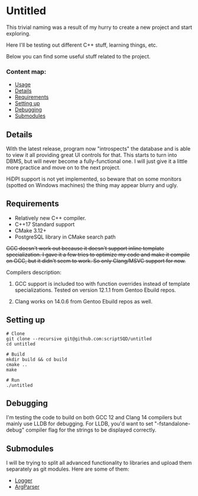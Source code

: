 # Untitled

This trivial naming was a result of my hurry to create a new project and start exploring.

Here I'll be testing out different C++ stuff, learning things, etc.

Below you can find some useful stuff related to the project.

### Content map:

- [Usage](#usage)
- [Details](#details)
- [Requirements](#requirements)
- [Setting up](#setting-up)
- [Debugging](#debugging)
- [Submodules](#submodules)

## Details

With the latest release, program now "introspects" the database and is able to view it all providing great UI controls
for that.
This starts to turn into DBMS, but will never become a fully-functional one. I will just give it a little more practice
and move on
to the next project.

HiDPI support is not yet implemented, so beware that on some monitors (spotted on Windows machines) the thing may appear
blurry and ugly.

## Requirements

- Relatively new C++ compiler.
- C++17 Standard support
- CMake 3.12+
- PostgreSQL library in CMake search path

~~GCC doesn't work out because it doesn't support inline template specialization.
I gave it a few tries to optimize my code and make it compile on GCC, but it didn't seem to work. So only Clang/MSVC
support for now.~~

Compilers description:

1. GCC support is included too with function overrides instead of template specializations.
   Tested on version 12.1.1 from Gentoo Ebuild repos.

2. Clang works on 14.0.6 from Gentoo Ebuild repos as well.

## Setting up

```shell
# Clone
git clone --recursive git@github.com:scriptSQD/untitled
cd untitled

# Build
mkdir build && cd build
cmake ..
make

# Run
./untitled
```

## Debugging

I'm testing the code to build on both GCC 12 and Clang 14 compilers but mainly use LLDB for debugging.
For LLDB, you'd want to set "-fstandalone-debug" compiler flag for the strings to be displayed correctly.

## Submodules

I will be trying to split all advanced functionality to libraries and upload them separately as git modules.
Here are some of them:

- [Logger](https://github.com/scriptSQD/untitled-logger)
- [ArgParser](https://github.com/scriptSQD/untitled-argparser)
